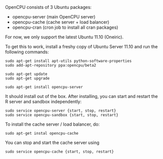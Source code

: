 OpenCPU consists of 3 Ubuntu packages:

 * opencpu-server (main OpenCPU server) 
 * opencpu-cache (cache server + load balancer)
 * opencpu-cran (cron job to install all cran packages)
 
For now, we only support the latest Ubuntu 11.10 (Oneiric).

To get this to work, install a freshy copy of Ubuntu Server 11.10 and run the following commands:

	sudo apt-get install apt-utils python-software-properties
	sudo add-apt-repository ppa:opencpu/beta2
	
	sudo apt-get update
	sudo apt-get upgrade
	
	sudo apt-get install opencpu-server

It should install out of the box. After installing, you can start and restart the R server and sandbox independently:

	sudo service opencpu-server {start, stop, restart}
	sudo service opencpu-sandbox {start, stop, restart}
	
To install the cache server / load balancer, do:

	sudo apt-get instal opencpu-cache
	
You can stop and start the cache server using 

	sudo service opencpu-cache {start, stop, restart}

